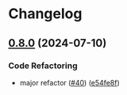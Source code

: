 # Changelog

## [0.8.0](https://github.com/gavinying/modpoll/compare/v0.7.2...v0.8.0) (2024-07-10)


### Code Refactoring

* major refactor ([#40](https://github.com/gavinying/modpoll/issues/40)) ([e54fe8f](https://github.com/gavinying/modpoll/commit/e54fe8f5e89af982211c4c2a9b5b018a6203a849))
